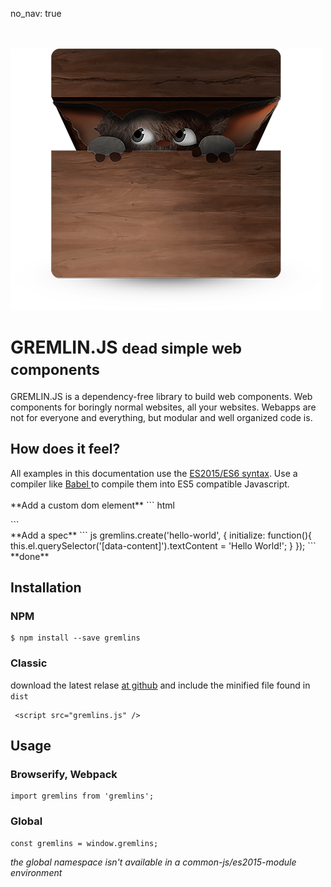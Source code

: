 no_nav: true

<div class="text-center">
    <p>
        <br><br>
        <img alt="logo" src="./img/logo.png">
    </p>
</div>

# GREMLIN.JS <small>dead simple web components</small>

<div class="lead">
GREMLIN.JS is a dependency-free library to build web components. Web components for boringly normal websites, all your
websites. Webapps are not for everyone and everything, but modular and well organized code is.
</div>

## How does it feel?

<div class="alert alert-info">
	All examples in this documentation use the <a href="https://babeljs.io/docs/learn-es2015/">ES2015/ES6 syntax</a>. Use a compiler like <a href="https://babeljs.io/"> Babel </a>  to compile them into ES5 compatible Javascript.
</div>

<br>
**Add a custom dom element**
``` html
<hello-world>
  <p data-content></p>
</hello-world>
```
<br>
**Add a spec** 
``` js
gremlins.create('hello-world', {
  initialize: function(){
    this.el.querySelector('[data-content]').textContent = 'Hello World!';
  }
});
```

<br>
**done**
<div class="well well-sm">
    <hello-world>
      <span data-content></span>
    </hello-world>
</div>

## Installation

### NPM

    $ npm install --save gremlins 
    
    
### Classic
download the latest relase [at github](https://github.com/grmlin/gremlins) and include the minified file found in `dist`

     <script src="gremlins.js" />
     
## Usage
     
### Browserify, Webpack

	import gremlins from 'gremlins';

    
### Global

    const gremlins = window.gremlins;

*the global namespace isn't available in a common-js/es2015-module environment*    
<br><br><br>